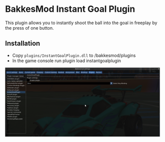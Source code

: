 # BakkesMod Instant Goal Plugin

This plugin allows you to instantly shoot the ball into the goal in freeplay by the press of one button.


## Installation

* Copy `plugins/InstantGoalPlugin.dll` to /bakkesmod/plugins  
* In the game console run plugin load instantgoalplugin


![icon](https://github.com/freshDumbl3dore/instant-goal-plugin/blob/master/README_ressources/GUI.png?raw=true)
